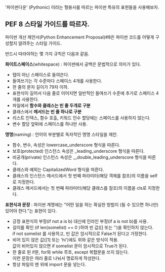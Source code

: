 
'파이썬다운' (Pythonic) 이라는 형용사를 따르는 파이썬 특유의 표현들을 사용해보자.   
   
   



## PEF 8 스타일 가이드를 따르자.   
   
파이썬 개선 제안서(Python Enhancement Proposal)#8은 파이썬 코드를 어떻게 구성할지 알려주는 스타일 가이드.   

반드시 따라야하는 몇 가지 규칙은 다음과 같음.   
   
**화이트스페이스**(whitespace) : 파이썬에서 공백은 문법적으로 의미가 있다.   
   
  * 탭이 아닌 스페이스로 들여쓴다.   
  * 들여쓰기는 각 수준마다 스페이스 4개를 사용한다.   
  * 한 줄의 문자 길이가 79자 이하.   
  * 표현식이 길어서 다음 줄로 이어지면 일반적인 들여쓰기 수준에 추가로 스페이스 4개를 사용한다.   
  * 파일에서 **함수와 클래스는 빈 줄 두개로 구분**
  * 클래스에서 **메서드는 빈 줄 하나로 구분**   
  * 리스트 인덱스, 함수 호출, 키워드 인수 할당에는 스페이스를 사용하지 않는다.   
  * 변수 할당 앞뒤에 스페이스를 하나만 사용.   
   
   
**명명**(naming) : 언어의 부분별로 독자적인 명명 스타일을 제안.   

  * 함수, 변수, 속성은 lowercase_underscore 형식을 따른다.   
  * 보호(protected) 인스턴스 속성은 _leading_underscore 형식을 따른다.
  * 비공개(private) 인스턴스 속성은 __double_leading_underscore 형식을 따른다.   
  * 클래스와 예외는 CapitalizedWord 형식을 따른다.   
  * 클래스의 인스턴스 메서드에서 첫 번째 파라미터(해당 객체를 참조)의 이름을 self로 지정한다.   
  * 클래스 메서드에서는 첫 번째 파라미터(해당 클래스를 참조)의 이름을 cls로 지정한다.   
  
**표현식과 문장** : 파이썬 계명에는 "어떤 일을 하는 확실한 방법이 (될 수 있으면 하나만) 있어야 한다."는 표현이 있다.   
   
  * 긍정 표현식의 부정(if not a is b) 대신에 인라인 부정(if a is not b)를 사용.   
  * 길이를 확인 (if len(somelist) == 0 )하여 빈 값([] 또는 '')을 확인하지 않는다.   
    if not somelist 를 사용하고, 빈 값은 암시적으로 False가 된다고 가정한다.   
  * 비어 있지 않은 값([1] 또는 'hi')에도 위와 같은 방식이 적용.   
    값이 비어있지 않으면 if somelist 문이 암시적으로 True가 된다.   
  * 한 줄로 된 if문, for와 while 루프, except 복합문을 쓰지 않는다.   
    이런 문장은 여러 줄로 나눠서 명료하게 작성한다.   
  * 항상 파일의 맨 위에 import 문을 넣는다.   
  
